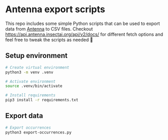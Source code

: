 # Antenna export scripts

This repo includes some simple Python scripts that can be used to export data from [Antenna](https://antenna.insectai.org) to CSV files. Checkout https://api.antenna.insectai.org/api/v2/docs/ for different fetch options and feel free to tweak the scripts as needed 🦋

## Setup environment

```bash
# Create virtual environment
python3 -m venv .venv

# Activate environment
source .venv/bin/activate

# Install requirements
pip3 install -r requirements.txt
```

## Export data

```bash
# Export occurrences
python3 export-occurrences.py
```

